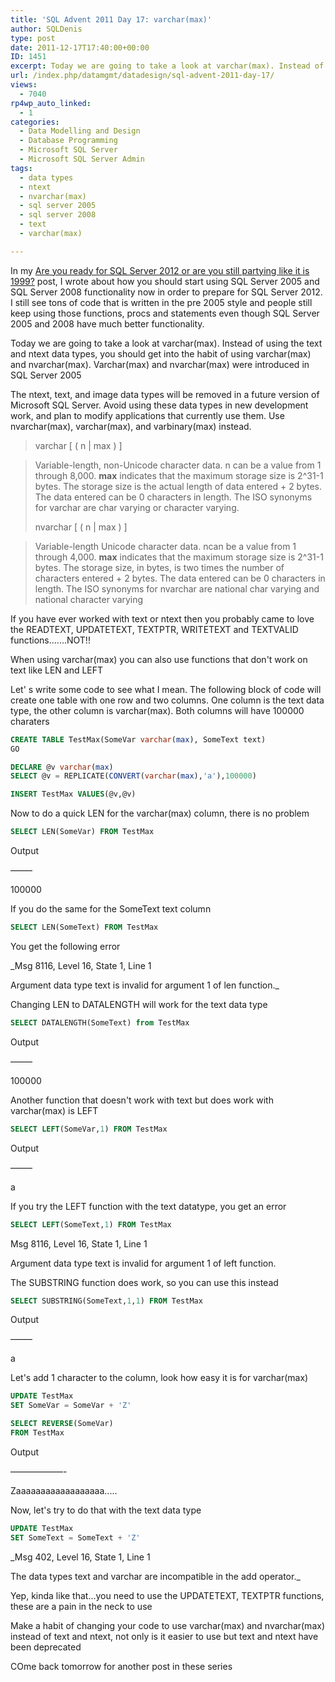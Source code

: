 ```yaml
---
title: 'SQL Advent 2011 Day 17: varchar(max)'
author: SQLDenis
type: post
date: 2011-12-17T17:40:00+00:00
ID: 1451
excerpt: Today we are going to take a look at varchar(max). Instead of using the text and ntext data types, you should get into the habit of using varchar(max) and nvarchar(max)
url: /index.php/datamgmt/datadesign/sql-advent-2011-day-17/
views:
  - 7040
rp4wp_auto_linked:
  - 1
categories:
  - Data Modelling and Design
  - Database Programming
  - Microsoft SQL Server
  - Microsoft SQL Server Admin
tags:
  - data types
  - ntext
  - nvarchar(max)
  - sql server 2005
  - sql server 2008
  - text
  - varchar(max)

---
```

In my [Are you ready for SQL Server 2012 or are you still partying like it is 1999?][1] post, I wrote about how you should start using SQL Server 2005 and SQL Server 2008 functionality now in order to prepare for SQL Server 2012. I still see tons of code that is written in the pre 2005 style and people still keep using those functions, procs and statements even though SQL Server 2005 and 2008 have much better functionality.

Today we are going to take a look at varchar(max). Instead of using the text and ntext data types, you should get into the habit of using varchar(max) and nvarchar(max). Varchar(max) and nvarchar(max) were introduced in SQL Server 2005

The ntext, text, and image data types will be removed in a future version of Microsoft SQL Server. Avoid using these data types in new development work, and plan to modify applications that currently use them. Use nvarchar(max), varchar(max), and varbinary(max) instead.

> varchar [ ( n | max ) ]
  
> Variable-length, non-Unicode character data. n can be a value from 1 through 8,000. **max** indicates that the maximum storage size is 2^31-1 bytes. The storage size is the actual length of data entered + 2 bytes. The data entered can be 0 characters in length. The ISO synonyms for varchar are char varying or character varying.
> 
> nvarchar [ ( n | max ) ]
  
> Variable-length Unicode character data. ncan be a value from 1 through 4,000. **max** indicates that the maximum storage size is 2^31-1 bytes. The storage size, in bytes, is two times the number of characters entered + 2 bytes. The data entered can be 0 characters in length. The ISO synonyms for nvarchar are national char varying and national character varying

If you have ever worked with text or ntext then you probably came to love the READTEXT, UPDATETEXT, TEXTPTR, WRITETEXT and TEXTVALID functions.......NOT!!

When using varchar(max) you can also use functions that don't work on text like LEN and LEFT

Let' s write some code to see what I mean. The following block of code will create one table with one row and two columns. One column is the text data type, the other column is varchar(max). Both columns will have 100000 charaters

```sql
CREATE TABLE TestMax(SomeVar varchar(max), SomeText text)
GO

DECLARE @v varchar(max)
SELECT @v = REPLICATE(CONVERT(varchar(max),'a'),100000)

INSERT TestMax VALUES(@v,@v)
```

Now to do a quick LEN for the varchar(max) column, there is no problem

```sql
SELECT LEN(SomeVar) FROM TestMax
```

Output
  
——–
  
100000

If you do the same for the SomeText text column

```sql
SELECT LEN(SomeText) FROM TestMax
```

You get the following error
  
_Msg 8116, Level 16, State 1, Line 1
  
Argument data type text is invalid for argument 1 of len function._

Changing LEN to DATALENGTH will work for the text data type

```sql
SELECT DATALENGTH(SomeText) from TestMax
```

Output
  
——–
  
100000

Another function that doesn't work with text but does work with varchar(max) is LEFT

```sql
SELECT LEFT(SomeVar,1) FROM TestMax
```

Output
  
——–
  
a

If you try the LEFT function with the text datatype, you get an error

```sql
SELECT LEFT(SomeText,1) FROM TestMax
```

Msg 8116, Level 16, State 1, Line 1
  
Argument data type text is invalid for argument 1 of left function.

The SUBSTRING function does work, so you can use this instead

```sql
SELECT SUBSTRING(SomeText,1,1) FROM TestMax
```

Output
  
——–
  
a

Let's add 1 character to the column, look how easy it is for varchar(max)

```sql
UPDATE TestMax
SET SomeVar = SomeVar + 'Z'
```

```sql
SELECT REVERSE(SomeVar)
FROM TestMax
```

Output
  
——————-
  
Zaaaaaaaaaaaaaaaaaa.....

Now, let's try to do that with the text data type

```sql
UPDATE TestMax
SET SomeText = SomeText + 'Z'
```

_Msg 402, Level 16, State 1, Line 1
  
The data types text and varchar are incompatible in the add operator._

Yep, kinda like that...you need to use the UPDATETEXT, TEXTPTR functions, these are a pain in the neck to use

Make a habit of changing your code to use varchar(max) and nvarchar(max) instead of text and ntext, not only is it easier to use but text and ntext have been deprecated

COme back tomorrow for another post in these series

 [1]: /index.php/DataMgmt/DataDesign/are-you-ready-for-sql
